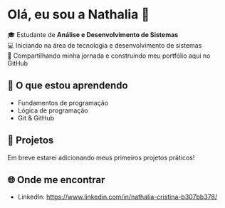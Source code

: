 # Olá, eu sou a Nathalia 👋

🎓 Estudante de **Análise e Desenvolvimento de Sistemas**  
💻 Iniciando na área de tecnologia e desenvolvimento de sistemas  
🚀 Compartilhando minha jornada e construindo meu portfólio aqui no GitHub  

## 🌱 O que estou aprendendo
- Fundamentos de programação
- Lógica de programação
- Git & GitHub  

## 📂 Projetos
Em breve estarei adicionando meus primeiros projetos práticos!  

## 🌐 Onde me encontrar
- LinkedIn: https://www.linkedin.com/in/nathalia-cristina-b307bb378/
